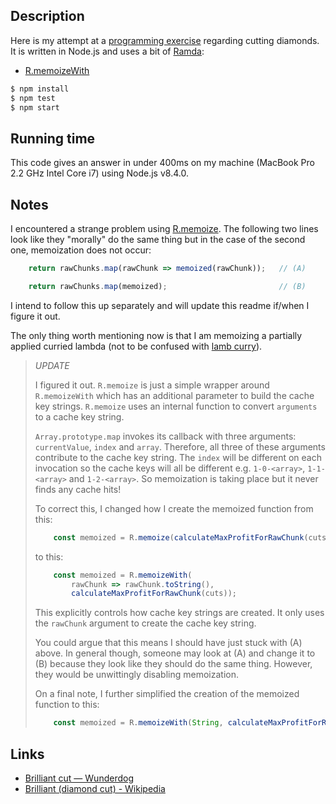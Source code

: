 ## Description

Here is my attempt at a [programming exercise](http://wunder.dog/brilliant-cut) regarding cutting diamonds.
It is written in Node.js and uses a bit of [Ramda](http://ramdajs.com/):

* [R.memoizeWith](http://ramdajs.com/docs/#memoizeWith)

```sh
$ npm install
$ npm test
$ npm start
```

## Running time

This code gives an answer in under 400ms on my machine (MacBook Pro 2.2 GHz Intel Core i7) using Node.js v8.4.0.

## Notes

I encountered a strange problem using [R.memoize](http://ramdajs.com/docs/#memoize).
The following two lines look like they "morally" do the same thing but in the case
of the second one, memoization does not occur:

```js
    return rawChunks.map(rawChunk => memoized(rawChunk));   // (A)
```

```js
    return rawChunks.map(memoized);                         // (B)
```

I intend to follow this up separately and will update this readme if/when I figure it out.

The only thing worth mentioning now is that I am memoizing a partially applied curried lambda
(not to be confused with [lamb curry](https://www.bbcgoodfood.com/recipes/home-style-lamb-curry)).

> *UPDATE*
> 
> I figured it out. `R.memoize` is just a simple wrapper around `R.memoizeWith` which has an additional parameter to build the cache key strings. `R.memoize` uses an internal function to convert `arguments` to a cache key string.
> 
> `Array.prototype.map` invokes its callback with three arguments: `currentValue`, `index` and `array`. Therefore, all three of these arguments contribute to the cache key string. The `index` will be different on each invocation so the cache keys will all be different e.g. `1-0-<array>`, `1-1-<array>` and `1-2-<array>`. So memoization is taking place but it never finds any cache hits!
> 
> To correct this, I changed how I create the memoized function from this:
> 
> ```js
>     const memoized = R.memoize(calculateMaxProfitForRawChunk(cuts));
> ```
> 
> to this:
> 
> ```js
>     const memoized = R.memoizeWith(
>         rawChunk => rawChunk.toString(),
>         calculateMaxProfitForRawChunk(cuts));
> ```
> 
> This explicitly controls how cache key strings are created. It only uses the `rawChunk` argument
to create the cache key string.
> 
> You could argue that this means I should have just stuck with (A) above. In general though,
someone may look at (A) and change it to (B) because they look like they should do the same
thing. However, they would be unwittingly disabling memoization.
> 
> On a final note, I further simplified the creation of the memoized function to this:
> 
> ```js
>     const memoized = R.memoizeWith(String, calculateMaxProfitForRawChunk(cuts));
> ```

## Links

* [Brilliant cut — Wunderdog](http://wunder.dog/brilliant-cut)
* [Brilliant (diamond cut) - Wikipedia](https://en.wikipedia.org/wiki/Brilliant_(diamond_cut))
